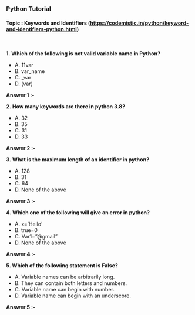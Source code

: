 ### Python Tutorial 
#### Topic : Keywords and Identifiers (https://codemistic.in/python/keyword-and-identifiers-python.html)
<br>

**1. Which of the following is not valid variable name in Python?**
- A. 11var
- B. var_name
- C. _var
- D. (var)

**Answer 1 :-** 

**2. How many keywords are there in python 3.8?**
- A. 32
- B. 35
- C. 31
- D. 33

**Answer 2 :-**

**3. What is the maximum length of an identifier in python?**
- A. 128
- B. 31
- C. 64
- D. None of the above

**Answer 3 :-** 

**4. Which one of the following will give an error in python?**
- A. x=’Hello’
- B. true=0
- C. Var1=”@gmail”
- D. None of the above

**Answer 4 :-** 

**5. Which of the following statement is False?**
- A. Variable names can be arbitrarily long.
- B. They can contain both letters and numbers.
- C. Variable name can begin with number.
- D. Variable name can begin with an underscore.

**Answer 5 :-** 


